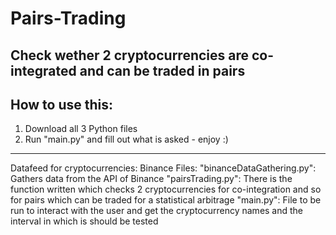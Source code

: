 # Pairs-Trading
Check wether 2 cryptocurrencies are co-integrated and can be traded in pairs
------------
How to use this:
------------
1. Download all 3 Python files
2. Run "main.py" and fill out what is asked - enjoy :)
------------
Datafeed for cryptocurrencies: Binance
Files:
"binanceDataGathering.py": Gathers data from the API of Binance
"pairsTrading.py": There is the function written which checks 2 cryptocurrencies for co-integration and so for pairs which can be traded for a statistical arbitrage
"main.py": File to be run to interact with the user and get the cryptocurrency names and the interval in which is should be tested
